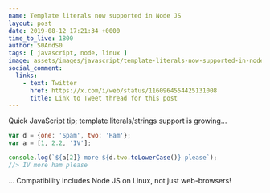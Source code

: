 ```yaml
---
name: Template literals now supported in Node JS
layout: post
date: 2019-08-12 17:21:34 +0000
time_to_live: 1800
author: S0AndS0
tags: [ javascript, node, linux ]
image: assets/images/javascript/template-literals-now-supported-in-node-js/first-code-block.png
social_comment:
  links:
    - text: Twitter
      href: https://x.com/i/web/status/1160964554425131008
      title: Link to Tweet thread for this post
---
```




Quick JavaScript tip; template literals/strings support is growing...

```javascript
var d = {one: 'Spam', two: 'Ham'};
var a = [1, 2.2, 'IV'];

console.log(`${a[2]} more ${d.two.toLowerCase()} please`);
//> IV more ham please
```

... Compatibility includes Node JS on Linux, not just web-browsers!
